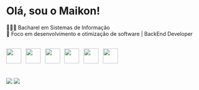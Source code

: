# Olá, sou o Maikon!
🧑🏽‍💻 Bacharel em Sistemas de Informação <br>
👀 Foco em desenvolvimento e otimização de software | BackEnd Developer
<br><br>
<div style="display: flex;">
<img src="https://cdn.jsdelivr.net/gh/devicons/devicon/icons/javascript/javascript-original.svg" width="40" height="40"/>&nbsp; &nbsp; 
<img src="https://cdn.jsdelivr.net/gh/devicons/devicon/icons/html5/html5-original.svg" width="40" height="40"/>&nbsp; &nbsp;
<img src="https://cdn.jsdelivr.net/gh/devicons/devicon/icons/css3/css3-original.svg" width="40" height="40"/>&nbsp; &nbsp;
<img src="https://cdn.jsdelivr.net/gh/devicons/devicon/icons/git/git-original.svg" width="40" height="40"/>&nbsp; &nbsp;
<img src="https://cdn.jsdelivr.net/gh/devicons/devicon/icons/php/php-plain.svg" width="40" height="40"/>&nbsp; &nbsp;
<img src="https://cdn.jsdelivr.net/gh/devicons/devicon/icons/react/react-original.svg" width="40" height="40"/>
</div>

#
<div>
<a href = "mailto:maikonsm7@gmail.com"><img loading="lazy" src="https://img.shields.io/badge/Gmail-D14836?style=for-the-badge&logo=gmail&logoColor=white" target="_blank"></a>
<a href="https://www.linkedin.com/in/maikon-monteiro" target="_blank"><img loading="lazy" src="https://img.shields.io/badge/-LinkedIn-%230077B5?style=for-the-badge&logo=linkedin&logoColor=white" target="_blank"></a>   
</div>
          
          
          
          
          
